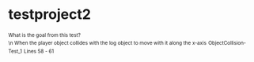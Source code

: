 # testproject2
<font size="1">What is the goal from this test?</font><br />
<font size="1">\n When the player object collides with the log object to move with it along the x-axis</font>
<font size="1">ObjectCollision-Test_1</font>
<font size="1">Lines 58 - 61</font>
